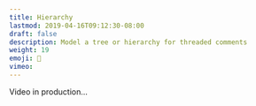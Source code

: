 ```yaml
---
title: Hierarchy
lastmod: 2019-04-16T09:12:30-08:00
draft: false
description: Model a tree or hierarchy for threaded comments
weight: 19
emoji: 🎁
vimeo: 
---
```


Video in production...
